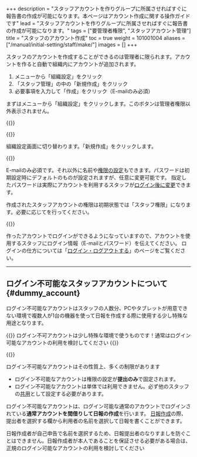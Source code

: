 +++
description = "スタッフアカウントを作りグループに所属させればすぐに報告書の作成が可能になります。本ページはアカウント作成に関する操作ガイドです"
lead = "スタッフアカウントを作りグループに所属させればすぐに報告書の作成が可能になります。"
tags = ["要管理者権限", "スタッフアカウント管理"]
title = "スタッフのアカウント作成"
toc = true
weight = 101001004
aliases = ["/manual/initial-setting/staff/make/"]
images = []
+++

スタッフのアカウントを作成することができるのは管理者に限られます。アカウントを作ると自動で組織内にアカウントが追加されます。

1. メニューから「組織設定」をクリック
1. 「スタッフ管理」の中の「新規作成」をクリック
1. 必要事項を入力して「作成」をクリック（E-mailのみ必須）

まずはメニューから「組織設定」をクリックします。このボタンは管理者権限以外表示されません。

{{<appscreen filename="gotoAdmin" title="管理者はメニューに「組織設定」が表示されます。このボタンをクリックしてください。編集者以下はこのボタンが表示されません">}}

{{<nextArrow>}}

組織設定画面に切り替わります。「新規作成」をクリックします。

{{<appscreen filename="create-new-staff" title="組織内にスタッフのアカウントを追加します">}}

E-mailのみ必須です。それ以外に名前や[権限の設定](/docs/manual/initial-setting/staff/manage/)もできます。パスワードは初期設定時にデフォルトのものが設定されますが、任意に変更可能です。
指定したパスワードは実際にアカウントを利用するスタッフが[ログイン後に変更](/docs/manual/account/password/)できます。

作成されたスタッフアカウントの権限は初期状態では「スタッフ権限」になります。必要に応じてを行ってください。

{{<nextArrow>}}

作ったアカウントでログインができるようになっていますので、アカウントを使用するスタッフにログイン情報（E-mailとパスワード）を伝えてください。
ログインの仕方については「[ログイン・ログアウトする](/docs/manual/account/signin/)」のページをご覧ください。


---

## ログイン不可能なスタッフアカウントについて{#dummy_account}

ログイン不可能なアカウントはスタッフの人数分、PCやタブレットが用意できない環境で複数人が1台の機器を使って日報を作成する際に使用する少し特殊な用途となります。

{{<alice pos="right" icon="here">}}
ログイン不可アカウントは少し特殊な環境で使うものです！通常はログイン可能なアカウントの利用を検討してください
{{</alice>}}

{{<appscreen filename="anony" title="ログイン不可能なスタッフアカウントの作成">}}

ログイン不可能なアカウントはその性質上、多くの制限があります

- ログイン不可能なアカウントは権限の設定が**提出のみ**で固定されます。
- ログイン不可能なアカウントは単体では利用できません。必ず他のスタッフの[共用](/docs/manual/initial-setting/advanced-setting/share/)として設定する必要があります。

ログイン不可能なアカウントは、ログイン可能な通常のアカウントでログインされている**通常アカウントを間借りして日報の作成**を行います。
[日報作成](/docs/manual/write-report/write/)の際、提出者を選択する欄から利用者の名前を選択して日報を書くことができます。

日報作成者が自己申告で名前を選択するため、日報提出者のなりすましを防ぐことはできません。日報作成者が本人であることを保証させる必要がある場合は、正規のログイン可能なアカウントの利用を検討してください
